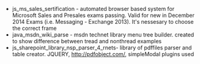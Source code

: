 * js_ms_sales_sertification - automated browser based system for Microsoft Sales and Presales exams passing. Valid for new in December 2014 Exams (i.e. Messaging - Exchange 2013). It's nessesary to choose the correct frame
* java_msdn_wiki_parse - msdn technet library menu tree builder. created to show difference between tread and nonthread examples
* js_sharepoint_library_nsp_parser_4_rnets- library of pdffiles parser and table creator. JQUERY, http://pdfobject.com/, simpleModal plugins used
